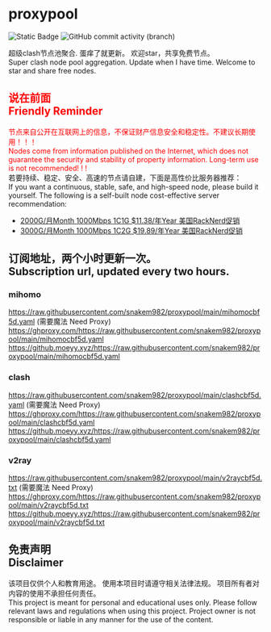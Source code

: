 # proxypool

![Static Badge](https://img.shields.io/badge/ss|ssr|vmess|vless|trojan-free-orange)
![GitHub commit activity (branch)](https://img.shields.io/github/commit-activity/w/snakem982/proxypool?color=DC52FC)


超级clash节点池聚合.
蛋痒了就更新。
欢迎star，共享免费节点。
<br/>
Super clash node pool aggregation.
Update when I have time.
Welcome to star and share free nodes.

## <font color="red">说在前面<br/>Friendly Reminder</font>
<font color="red">节点来自公开在互联网上的信息，不保证财产信息安全和稳定性。不建议长期使用！！！<br/>
Nodes come from information published on the Internet,
which does not guarantee the security and stability of property information.
Long-term use is not recommended! ! !</font><br/>
若要持续、稳定、安全、高速的节点请自建，下面是高性价比服务器推荐：<br/>
If you want a continuous, stable, safe, and high-speed node, please build it yourself.
The following is a self-built node cost-effective server recommendation:
- [2000G/月Month 1000Mbps 1C1G $11.38/年Year 美国RackNerd促销](https://my.racknerd.com/aff.php?aff=8613 "美国RackNerd")
- [3000G/月Month 1000Mbps 1C2G $19.89/年Year 美国RackNerd促销](https://my.racknerd.com/aff.php?aff=8613 "美国RackNerd")

## 订阅地址，两个小时更新一次。<br/>Subscription url, updated every two hours.
### mihomo
https://raw.githubusercontent.com/snakem982/proxypool/main/mihomocbf5d.yaml  (需要魔法 Need Proxy)
https://ghproxy.com/https://raw.githubusercontent.com/snakem982/proxypool/main/mihomocbf5d.yaml
https://github.moeyy.xyz/https://raw.githubusercontent.com/snakem982/proxypool/main/mihomocbf5d.yaml
### clash
https://raw.githubusercontent.com/snakem982/proxypool/main/clashcbf5d.yaml  (需要魔法 Need Proxy)
https://ghproxy.com/https://raw.githubusercontent.com/snakem982/proxypool/main/clashcbf5d.yaml
https://github.moeyy.xyz/https://raw.githubusercontent.com/snakem982/proxypool/main/clashcbf5d.yaml
### v2ray
https://raw.githubusercontent.com/snakem982/proxypool/main/v2raycbf5d.txt  (需要魔法 Need Proxy)
https://ghproxy.com/https://raw.githubusercontent.com/snakem982/proxypool/main/v2raycbf5d.txt
https://github.moeyy.xyz/https://raw.githubusercontent.com/snakem982/proxypool/main/v2raycbf5d.txt


## 免责声明 <br/>Disclaimer
该项目仅供个人和教育用途。
使用本项目时请遵守相关法律法规。
项目所有者对内容的使用不承担任何责任。
<br/>
This project is meant for personal and educational uses only.
Please follow relevant laws and regulations when using this project.
Project owner is not responsible or liable in any manner for the use of the content.
